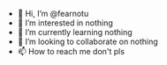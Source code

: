- 👋 Hi, I’m @fearnotu 
- 👀 I’m interested in nothing
- 🌱 I’m currently learning nothing
- 💞️ I’m looking to collaborate on nothing
- 📫 How to reach me don't pls

<!---
fearnotu/fearnotu is a ✨ special ✨ repository because its `README.md` (this file) appears on your GitHub profile.
You can click the Preview link to take a look at your changes.
--->
